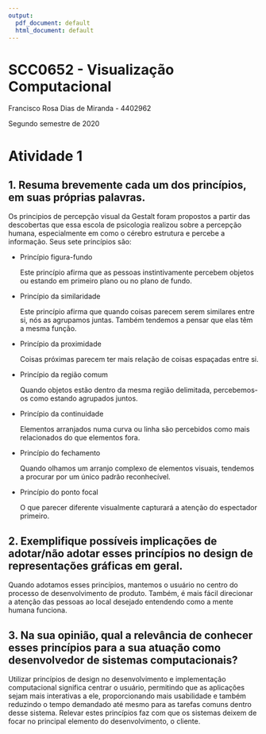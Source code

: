 ```yaml
---
output:
  pdf_document: default
  html_document: default
---
```

# SCC0652 - Visualização Computacional

Francisco Rosa Dias de Miranda - 4402962

Segundo semestre de 2020

# Atividade 1

## 1. Resuma brevemente cada um dos princípios, em suas próprias palavras.

Os principios de percepção visual da Gestalt foram propostos a partir das descobertas que essa escola de psicologia realizou sobre a percepção humana, especialmente em como o cérebro estrutura e percebe a informação. Seus sete princípios são:

 - Princípio figura-fundo

    Este princípio afirma que as pessoas instintivamente percebem objetos ou estando em primeiro plano ou no plano de fundo.

 - Princípio da similaridade

    Este princípio afirma que quando coisas parecem serem similares entre si, nós as agrupamos juntas. Também tendemos a pensar que elas têm a mesma função.

  - Princípio da proximidade

    Coisas próximas parecem ter mais relação de coisas espaçadas entre si.

  - Princípio da região comum
    
    Quando objetos estão dentro da mesma região delimitada, percebemos-os como estando agrupados juntos.

  - Princípio da continuidade

    Elementos arranjados numa curva ou linha são percebidos como mais relacionados do que elementos fora.

  - Princípio do fechamento

    Quando olhamos um arranjo complexo de elementos visuais, tendemos a procurar por um único padrão reconhecível.

  - Princípio do ponto focal

    O que parecer diferente visualmente capturará a atenção do espectador primeiro.
    

## 2. Exemplifique possíveis implicações de adotar/não adotar esses princípios no design de representações gráficas em geral.

Quando adotamos esses princípios, mantemos o usuário no centro do processo de desenvolvimento de produto. Também, é mais fácil direcionar a atenção das pessoas ao local desejado entendendo como a mente humana funciona.

## 3. Na sua opinião, qual a relevância de conhecer esses princípios para a sua atuação como desenvolvedor de sistemas computacionais?

Utilizar princípios de design no desenvolvimento e implementação computacional significa centrar o usuário, permitindo que as aplicações sejam mais interativas a ele, proporcionando mais usabilidade e também reduzindo o tempo demandado até mesmo para as tarefas comuns dentro desse sistema. Relevar estes princípios faz com que os sistemas deixem de focar no principal elemento do desenvolvimento, o cliente.
